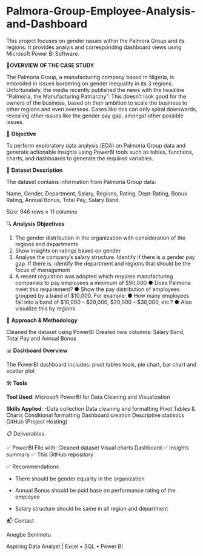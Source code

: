 # Palmora-Group-Employee-Analysis-and-Dashboard
This project focuses on gender issues within the Palmora Group and its regions. It provides analyis and corresponding dashboard views using Microsoft Power BI Software. 


📌**OVERVIEW OF THE CASE STUDY**

The Palmoria Group, a manufacturing company based in Nigeria, is embroiled in issues
bordering on gender inequality in its 3 regions. Unfortunately, the media recently
published the news with the headline “Palmoria, the Manufacturing Patriarchy”. This
doesn’t look good for the owners of the business, based on their ambition to scale the
business to other regions and even overseas. Cases like this can only spiral downwards,
revealing other issues like the gender pay gap, amongst other possible issues.


🎯 **Objective**

To perform exploratory data analysis (EDA) on Palmoria Group data and generate actionable insights using PowerBI tools such as tables, functions, charts, and dashboards to generate the required variables.

🧾 **Dataset Description**

The dataset contains information from Palmoria Group data:

Name, Gender, Department, Salary, Regions, Rating, Dept-Rating, Bonus Rating, Annual Bonus, Total Pay, Salary Band.


Size: 946 rows × 11 columns

🔍 **Analysis Objectives**

1. The gender distribution in the organization with consideration of the regions and
departments
2. Show insights on ratings based on gender
3. Analyse the company’s salary structure. Identify if there is a gender pay gap. If
there is, identify the department and regions that should be the focus of
management
4. A recent regulation was adopted which requires manufacturing companies to pay
employees a minimum of $90,000
● Does Palmoria meet this requirement?
● Show the pay distribution of employees grouped by a band of $10,000. For example:
● How many employees fall into a band of $10,000 – $20,000, $20,000 – $30,000,
etc.?
● Also visualize this by regions

🧠 **Approach & Methodology**

Cleaned the dataset using PowerBI Created new columns: Salary Band, Total Pay and Annual Bonus

📊 **Dashboard Overview**

The PowerBI dashboard includes: pivot tables tools, pie chart, bar chart and scatter plot

🛠️ **Tools**

**Tool Used**: Microsoft PowerBI for Data Cleaning and Visualization

**Skills Applied**: -Data collection Data cleaning and formatting Pivot Tables & Charts Conditional formatting Dashboard creation Descriptive statistics GitHub (Project Hosting)

📋 Deliverables

✅ PowerBI File with: Cleaned dataset Visual charts Dashboard ✅ Insights summary ✅ This GitHub repository

✅ Recommendations

* There should be gender equality in the organization

* Annual Bonus should be paid base on performance rating of the employee

* Salary structure should be same in all region and department


📬 Contact

Anegbe Senimetu

Aspiring Data Analyst | Excel • SQL • Power BI
